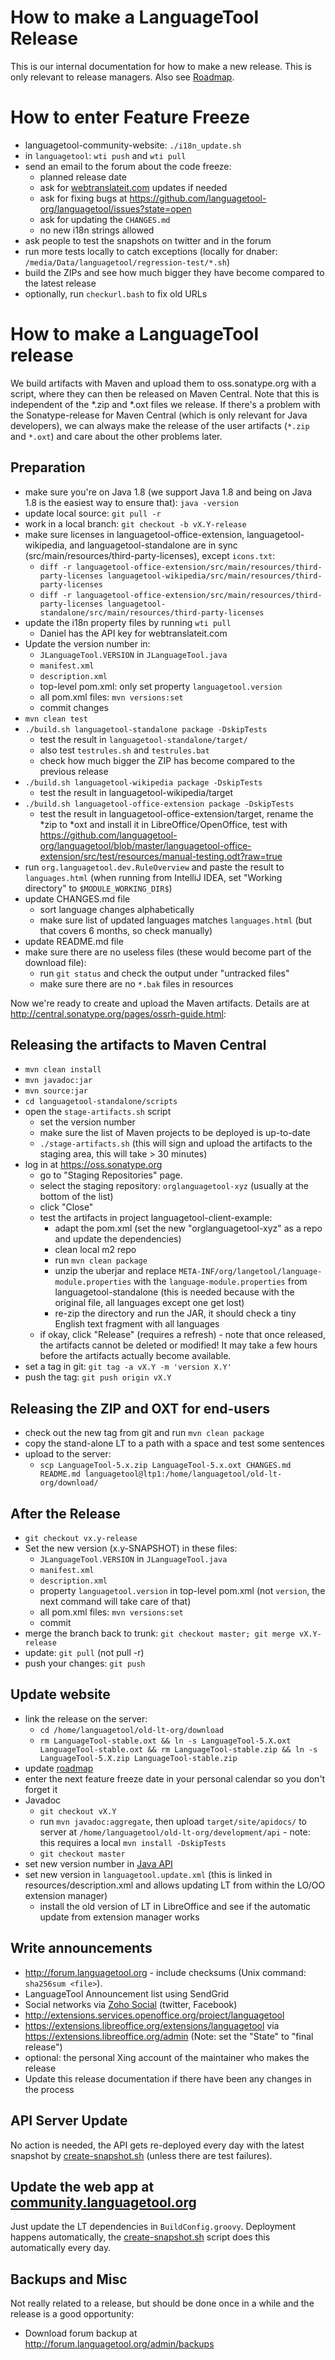# How to make a LanguageTool Release

This is our internal documentation for how to make a new release. This 
is only relevant to release managers. Also see [Roadmap](/roadmap).

# How to enter Feature Freeze

* languagetool-community-website: `./i18n_update.sh`
* in `languagetool`: `wti push` and `wti pull`
* send an email to the forum about the code freeze:
  * planned release date
  * ask for [webtranslateit.com](https://webtranslateit.com) updates if needed
  * ask for fixing bugs at <https://github.com/languagetool-org/languagetool/issues?state=open>  
  * ask for updating the `CHANGES.md`
  * no new i18n strings allowed
* ask people to test the snapshots on twitter and in the forum
* run more tests locally to catch exceptions (locally for dnaber: `/media/Data/languagetool/regression-test/*.sh`)
* build the ZIPs and see how much bigger they have become compared to the latest release
* optionally, run `checkurl.bash` to fix old URLs

# How to make a LanguageTool release

We build artifacts with Maven and upload them to oss.sonatype.org with 
a script, where they can then be released on Maven Central. Note that 
this is independent of the *.zip and *.oxt files we release. If there's 
a problem with the Sonatype-release for Maven Central (which is only 
relevant for Java developers), we can always make the release of the 
user artifacts (`*.zip` and `*.oxt`) and care about the other problems 
later.

## Preparation

* make sure you're on Java 1.8 (we support Java 1.8 and being on Java 1.8 is the easiest way to ensure that): `java -version`
* update local source: `git pull -r`
* work in a local branch: `git checkout -b vX.Y-release`
* make sure licenses in languagetool-office-extension, languagetool-wikipedia, and languagetool-standalone are in sync (src/main/resources/third-party-licenses), except `icons.txt`:
  * `diff -r languagetool-office-extension/src/main/resources/third-party-licenses languagetool-wikipedia/src/main/resources/third-party-licenses`
  * `diff -r languagetool-office-extension/src/main/resources/third-party-licenses languagetool-standalone/src/main/resources/third-party-licenses`
* update the i18n property files by running `wti pull`
  * Daniel has the API key for webtranslateit.com
* Update the version number in:
  * `JLanguageTool.VERSION` in `JLanguageTool.java`
  * `manifest.xml`
  * `description.xml`
  * top-level pom.xml: only set property `languagetool.version`
  * all pom.xml files: `mvn versions:set`
  * commit changes
* `mvn clean test`
* `./build.sh languagetool-standalone package -DskipTests`
  * test the result in `languagetool-standalone/target/`
  * also test `testrules.sh` and `testrules.bat`
  * check how much bigger the ZIP has become compared to the previous release
* `./build.sh languagetool-wikipedia package -DskipTests`
  * test the result in languagetool-wikipedia/target
* `./build.sh languagetool-office-extension package -DskipTests`
  * test the result in languagetool-office-extension/target, rename the *zip to *oxt and install it in LibreOffice/OpenOffice, test with <https://github.com/languagetool-org/languagetool/blob/master/languagetool-office-extension/src/test/resources/manual-testing.odt?raw=true>  
* run `org.languagetool.dev.RuleOverview` and paste the result to `languages.html` (when running from IntelliJ IDEA, set "Working directory" to `$MODULE_WORKING_DIR$`)
* update CHANGES.md file
  * sort language changes alphabetically
  * make sure list of updated languages matches `languages.html` (but that covers 6 months, so check manually)
* update README.md file
* make sure there are no useless files (these would become part of the download file):
  * run `git status` and check the output under "untracked files"
  * make sure there are no `*.bak` files in resources

Now we're ready to create and upload the Maven artifacts. Details are 
at <http://central.sonatype.org/pages/ossrh-guide.html>:

## Releasing the artifacts to Maven Central

* `mvn clean install`
* `mvn javadoc:jar`
* `mvn source:jar`
* `cd languagetool-standalone/scripts`
* open the `stage-artifacts.sh` script
  * set the version number
  * make sure the list of Maven projects to be deployed is up-to-date
  * `./stage-artifacts.sh` (this will sign and upload the artifacts to the staging area, this will take > 30 minutes)
* log in at <https://oss.sonatype.org>  
  * go to "Staging Repositories" page.
  * select the staging repository: `orglanguagetool-xyz` (usually at the bottom of the list)
  * click "Close"
  * test the artifacts in project languagetool-client-example:
    * adapt the pom.xml (set the new "orglanguagetool-xyz" as a repo and update the dependencies)
    * clean local m2 repo
    * run `mvn clean package`
    * unzip the uberjar and replace `META-INF/org/langetool/language-module.properties` with the
      `language-module.properties` from languagetool-standalone (this is needed because with the original
       file, all languages except one get lost)
    * re-zip the directory and run the JAR, it should check a tiny English text fragment with all languages
  * if okay, click "Release" (requires a refresh) - note that once released, the artifacts cannot be deleted or modified! It may take a few hours before the artifacts actually become available.
* set a tag in git: `git tag -a vX.Y -m 'version X.Y'`
* push the tag: `git push origin vX.Y`

## Releasing the ZIP and OXT for end-users

* check out the new tag from git and run `mvn clean package`
* copy the stand-alone LT to a path with a space and test some sentences
* upload to the server:
  * `scp LanguageTool-5.x.zip LanguageTool-5.x.oxt CHANGES.md README.md languagetool@ltp1:/home/languagetool/old-lt-org/download/`

## After the Release

* `git checkout vx.y-release`
* Set the new version (x.y-SNAPSHOT) in these files:
  * `JLanguageTool.VERSION` in `JLanguageTool.java`
  * `manifest.xml`
  * `description.xml`
  * property `languagetool.version` in top-level pom.xml (not `version`, the next command will take care of that)
  * all pom.xml files: `mvn versions:set`
  * commit
* merge the branch back to trunk: `git checkout master; git merge vX.Y-release`
* update: `git pull` (not pull -r)
* push your changes: `git push`

## Update website

* link the release on the server:
  * `cd /home/languagetool/old-lt-org/download`
  * `rm LanguageTool-stable.oxt && ln -s LanguageTool-5.X.oxt LanguageTool-stable.oxt && rm LanguageTool-stable.zip && ln -s LanguageTool-5.X.zip LanguageTool-stable.zip`
*  update [roadmap](/roadmap)  
* enter the next feature freeze date in your personal calendar so you don't forget it
* Javadoc
  * `git checkout vX.Y`
  * run `mvn javadoc:aggregate`, then upload `target/site/apidocs/` to server at `/home/languagetool/old-lt-org/development/api` - note: this requires a local `mvn install -DskipTests`
  * `git checkout master`
* set new version number in [Java API](/java-api)  
* set new version in `languagetool.update.xml` (this is linked in resources/description.xml and allows updating LT from within the LO/OO extension manager)
  * install the old version of LT in LibreOffice and see if the automatic update from extension manager works

## Write announcements

* <http://forum.languagetool.org> - include checksums (Unix command: `sha256sum <file>`).
* LanguageTool Announcement list using SendGrid
* Social networks via [Zoho Social](https://www.zoho.eu/social/login.html#home) (twitter, Facebook)
* <http://extensions.services.openoffice.org/project/languagetool>  
* <https://extensions.libreoffice.org/extensions/languagetool>   via <https://extensions.libreoffice.org/admin>   (Note: set the "State" to "final release")
* optional: the personal Xing account of the maintainer who makes the release
* Update this release documentation if there have been any changes in the process

## API Server Update

No action is needed, the API gets re-deployed every day with the latest 
snapshot by 
[create-snapshot.sh](https://github.com/languagetool-org/languagetool-website/blob/master/create-snapshot.sh) 
(unless there are test failures).

## Update the web app at [community.languagetool.org](http://community.languagetool.org)

Just update the LT dependencies in `BuildConfig.groovy`. Deployment 
happens automatically, the 
[create-snapshot.sh](https://github.com/languagetool-org/languagetool-website-2018/blob/master/create-snapshot.sh) 
script does this automatically every day.
  
## Backups and Misc

Not really related to a release, but should be done once in a while and the release is a good opportunity:

* Download forum backup at <http://forum.languagetool.org/admin/backups>  
